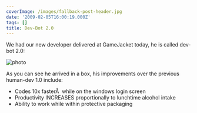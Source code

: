 ```yaml
---
coverImage: /images/fallback-post-header.jpg
date: '2009-02-05T16:00:19.000Z'
tags: []
title: Dev-Bot 2.0
---
```


We had our new developer delivered at GameJacket today, he is called dev-bot 2.0:

<!-- more -->

![photo](https://mikecann.co.uk/wp-content/uploads/2009/02/photo.jpg "photo")

As you can see he arrived in a box, his improvements over the previous human-dev 1.0 include:

- Codes 10x fasterÂ  while on the windows login screen
- Productivity INCREASES proportionally to lunchtime alcohol intake
- Ability to work while within protective packaging
